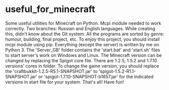 # useful_for_minecraft
Some useful utilities for Minecraft on Python. Mcpi module needed to work correctly. Two branches: Russian and English languages. While creating this, didn't know about the Git system.
All the programs are sorted by genre: humour, building, final project, etc. To enjoy this project, you should install 
mcpi module using pip. Everything (except the server) is written by me on Python 3. The 'Server_GB' folder contains the 
'start.bat' and 'start.sh' files to start server's work on Windows and Linux. The Minecraft version can be changed by 
replacing the Spigot core file. There are 1.2.5, 1.5.2 and 1.7.10 versions' cores in folder. To change the game version, 
you should replace the 'craftbukkit-1.2.5-R5.1-SNAPSHOT.jar' to 'spigot-1.5.2-R1.1-SNAPSHOT.jar' 
or 'spigot-1.7.10-SNAPSHOT-b1657.jar' for the indicated versions in start file for your system. 
That's all! Have fun!

